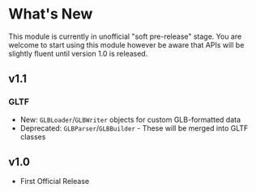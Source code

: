 # What's New

This module is currently in unofficial "soft pre-release" stage. You are welcome to start using this module however be aware that APIs will be slightly fluent until version 1.0 is released.

## v1.1

### GLTF

- New: `GLBLoader`/`GLBWriter` objects for custom GLB-formatted data
- Deprecated: `GLBParser`/`GLBBuilder` - These will be merged into GLTF classes

## v1.0

- First Official Release
